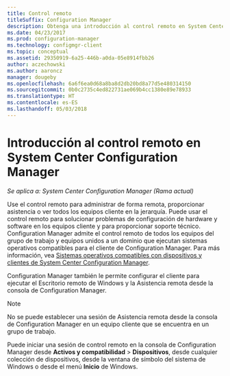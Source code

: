 ```yaml
---
title: Control remoto
titleSuffix: Configuration Manager
description: Obtenga una introducción al control remoto en System Center Configuration Manager.
ms.date: 04/23/2017
ms.prod: configuration-manager
ms.technology: configmgr-client
ms.topic: conceptual
ms.assetid: 29350919-6a25-446b-a0da-05e8914fbb26
author: aczechowski
ms.author: aaroncz
manager: dougeby
ms.openlocfilehash: 6a6f6ea0d68a8ba8d2db20bd8a77d5e480314150
ms.sourcegitcommit: 0b0c2735c4ed822731ae069b4cc1380e89e78933
ms.translationtype: HT
ms.contentlocale: es-ES
ms.lasthandoff: 05/03/2018
---
```

# <a name="introduction-to-remote-control-in-system-center-configuration-manager"></a>Introducción al control remoto en System Center Configuration Manager

*Se aplica a: System Center Configuration Manager (Rama actual)*

Use el control remoto para administrar de forma remota, proporcionar asistencia o ver todos los equipos cliente en la jerarquía. Puede usar el control remoto para solucionar problemas de configuración de hardware y software en los equipos cliente y para proporcionar soporte técnico. Configuration Manager admite el control remoto de todos los equipos del grupo de trabajo y equipos unidos a un dominio que ejecutan sistemas operativos compatibles para el cliente de Configuration Manager. Para más información, vea [Sistemas operativos compatibles con dispositivos y clientes de System Center Configuration Manager](../../../../core/plan-design/configs/supported-operating-systems-for-clients-and-devices.md).

Configuration Manager también le permite configurar el cliente para ejecutar el Escritorio remoto de Windows y la Asistencia remota desde la consola de Configuration Manager.  

> [!NOTE]  
>  No se puede establecer una sesión de Asistencia remota desde la consola de Configuration Manager en un equipo cliente que se encuentra en un grupo de trabajo. 

 Puede iniciar una sesión de control remoto en la consola de Configuration Manager desde **Activos y compatibilidad** > **Dispositivos**, desde cualquier colección de dispositivos, desde la ventana de símbolo del sistema de Windows o desde el menú **Inicio** de Windows.  
